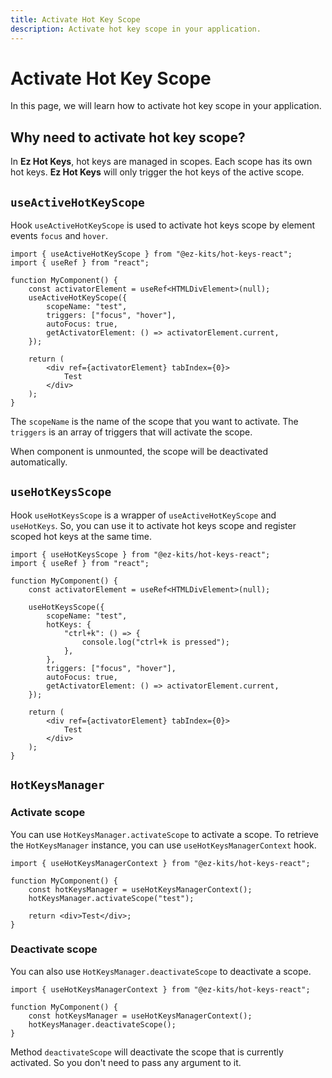 ```yaml
---
title: Activate Hot Key Scope
description: Activate hot key scope in your application.
---
```


# Activate Hot Key Scope

In this page, we will learn how to activate hot key scope in your application.

## Why need to activate hot key scope?

In **Ez Hot Keys**, hot keys are managed in scopes. Each scope has its own hot keys. **Ez Hot Keys** will only trigger the hot keys of the active scope.

## `useActiveHotKeyScope`

Hook `useActiveHotKeyScope` is used to activate hot keys scope by element events `focus` and `hover`.

```tsx
import { useActiveHotKeyScope } from "@ez-kits/hot-keys-react";
import { useRef } from "react";

function MyComponent() {
	const activatorElement = useRef<HTMLDivElement>(null);
	useActiveHotKeyScope({
		scopeName: "test",
		triggers: ["focus", "hover"],
		autoFocus: true,
		getActivatorElement: () => activatorElement.current,
	});

	return (
		<div ref={activatorElement} tabIndex={0}>
			Test
		</div>
	);
}
```

The `scopeName` is the name of the scope that you want to activate. The `triggers` is an array of triggers that will activate the scope.

When component is unmounted, the scope will be deactivated automatically.

## `useHotKeysScope`

Hook `useHotKeysScope` is a wrapper of `useActiveHotKeyScope` and `useHotKeys`. So, you can use it to activate hot keys scope and register scoped hot keys at the same time.

```tsx
import { useHotKeysScope } from "@ez-kits/hot-keys-react";
import { useRef } from "react";

function MyComponent() {
	const activatorElement = useRef<HTMLDivElement>(null);

	useHotKeysScope({
		scopeName: "test",
		hotKeys: {
			"ctrl+k": () => {
				console.log("ctrl+k is pressed");
			},
		},
		triggers: ["focus", "hover"],
		autoFocus: true,
		getActivatorElement: () => activatorElement.current,
	});

	return (
		<div ref={activatorElement} tabIndex={0}>
			Test
		</div>
	);
}
```

## `HotKeysManager`

### Activate scope

You can use `HotKeysManager.activateScope` to activate a scope. To retrieve the `HotKeysManager` instance, you can use `useHotKeysManagerContext` hook.

```tsx
import { useHotKeysManagerContext } from "@ez-kits/hot-keys-react";

function MyComponent() {
	const hotKeysManager = useHotKeysManagerContext();
	hotKeysManager.activateScope("test");

	return <div>Test</div>;
}
```

### Deactivate scope

You can also use `HotKeysManager.deactivateScope` to deactivate a scope.

```tsx
import { useHotKeysManagerContext } from "@ez-kits/hot-keys-react";

function MyComponent() {
	const hotKeysManager = useHotKeysManagerContext();
	hotKeysManager.deactivateScope();
}
```

Method `deactivateScope` will deactivate the scope that is currently activated. So you don't need to pass any argument to it.
